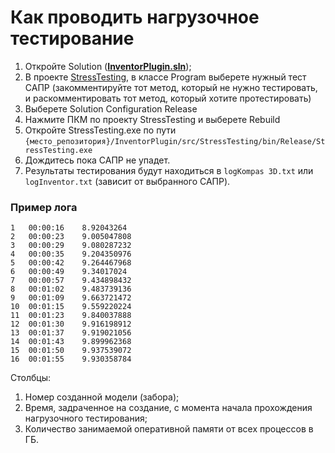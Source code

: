 # Как проводить нагрузочное тестирование
1. Откройте Solution (**[InventorPlugin.sln](https://github.com/Vanada1/InventorPlugin/blob/develop/src/InventorPlugin.sln)**);
2. В проекте [StressTesting](https://github.com/Vanada1/InventorPlugin/tree/develop/src/StressTesting), в классе Program выберете нужный тест САПР (закомментируйте тот метод, который не нужно тестировать, и раскомментировать тот метод, который хотите протестировать)
3. Выберете Solution Configuration Release
4. Нажмите ПКМ по проекту StressTesting и выберете Rebuild
5. Откройте StressTesting.exe по пути `{место_репозитория}/InventorPlugin/src/StressTesting/bin/Release/StressTesting.exe`
6. Дождитесь пока САПР не упадет.
7. Результаты тестирования будут находиться в `logKompas 3D.txt` или `logInventor.txt` (зависит от выбранного САПР).

### Пример лога
```
1	00:00:16	8.92043264
2	00:00:23	9.005047808
3	00:00:29	9.080287232
4	00:00:35	9.204350976
5	00:00:42	9.264467968
6	00:00:49	9.34017024
7	00:00:57	9.434898432
8	00:01:02	9.483739136
9	00:01:09	9.663721472
10	00:01:15	9.559220224
11	00:01:23	9.840037888
12	00:01:30	9.916198912
13	00:01:37	9.919021056
14	00:01:43	9.899962368
15	00:01:50	9.937539072
16	00:01:55	9.930358784
```
Столбцы:
1. Номер созданной модели (забора);
2. Время, задраченное на создание, с момента начала прохождения нагрузочного тестирования;
3. Количество занимаемой оперативной памяти от всех процессов в ГБ.
